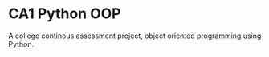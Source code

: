 # CA1 Python OOP

A college continous assessment project, object oriented programming using Python.
